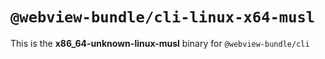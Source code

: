# `@webview-bundle/cli-linux-x64-musl`

This is the **x86_64-unknown-linux-musl** binary for `@webview-bundle/cli`
